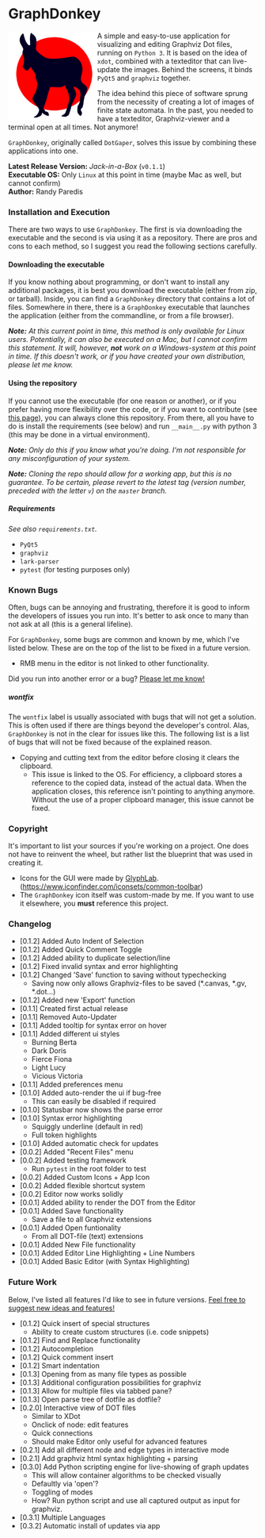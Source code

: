 # GraphDonkey

<img align="left" width="180" height="180" src="vendor/icons/graphdonkey.svg">

A simple and easy-to-use application for visualizing and editing Graphviz
Dot files, running on `Python 3`. It is based on the idea of `xdot`, combined 
with a texteditor that can live-update the images. Behind the screens, it 
binds `PyQt5` and `graphviz` together.

The idea behind this piece of software sprung from the necessity of creating a
lot of images of finite state automata. In the past, you needed to  have a
texteditor, Graphviz-viewer and a terminal open at all times. Not anymore!

`GraphDonkey`, originally called `DotGaper`, solves this issue by combining 
these applications into one.

**Latest Release Version:** _Jack-in-a-Box_ (`v0.1.1`)<br/>
**Executable OS:** Only `Linux` at this point in time
(maybe Mac as well, but cannot confirm)<br/>
**Author:** Randy Paredis

### Installation and Execution
There are two ways to use `GraphDonkey`. The first is via downloading the
executable and the second is via using it as a repository. There are pros and
cons to each method, so I suggest you read the following sections carefully.

#### Downloading the executable
If you know nothing about programming, or don't want to install any additional
packages, it is best you download the executable (either from zip, or tarball).
Inside, you can find a `GraphDonkey` directory that contains a lot of files.
Somewhere in there, there is a `GraphDonkey` executable that launches the
application (either from the commandline, or from a file browser).

_**Note:** At this current point in time, this method is only available for 
Linux users. Potentially, it can also be executed on a Mac, but I cannot 
confirm this statement. It will, however, **not** work on a Windows-system at
this point in time. If this doesn't work, or if you have created your own
distribution, please let me know._

#### Using the repository
If you cannot use the executable (for one reason or another), or if you prefer
having more flexibility over the code, or if you want to contribute (see
[this page](CONTRIBUTING.md)), you can always clone this repository. From there,
all you have to do is install the requirements (see below) and run `__main__.py`
with python 3 (this may be done in a virtual environment).

_**Note:** Only do this if you know what you're doing. I'm not responsible for
any misconfiguration of your system._

_**Note:** Cloning the repo should allow for a working app, but this is no
guarantee. To be certain, please revert to the latest tag
(version number, preceded with the letter `v`) on the `master` branch._

##### Requirements
_See also `requirements.txt`._
* `PyQt5`
* `graphviz`
* `lark-parser`
* `pytest` (for testing purposes only)

### Known Bugs
Often, bugs can be annoying and frustrating, therefore it is good to inform the
developers of issues you run into. It's better to ask once to many than not ask
at all (this is a general lifeline).

For `GraphDonkey`, some bugs are common and known by me, which I've listed
below. These are on the top of the list to be fixed in a future version.

* RMB menu in the editor is not linked to other functionality.

Did you run into another error or a bug?
[Please let me know!](https://github.com/RandyParedis/GraphDonkey/issues)

##### wontfix
The `wontfix` label is usually associated with bugs that will not get a
solution. This is often used if there are things beyond the developer's control.
Alas, `GraphDonkey` is not in the clear for issues like this. The following
list is a list of bugs that will not be fixed because of the explained reason.

* Copying and cutting text from the editor before closing it clears the
clipboard.
  * This issue is linked to the OS. For efficiency, a clipboard stores a 
  reference to the copied data, instead of the actual data. When the application
  closes, this reference isn't pointing to anything anymore. Without the use of
  a proper clipboard manager, this issue cannot be fixed.

### Copyright
It's important to list your sources if you're working on a project. One does not
have to reinvent the wheel, but rather list the blueprint that was used in
creating it.
* Icons for the GUI were made by [GlyphLab](https://glyphlab.com/).
(https://www.iconfinder.com/iconsets/common-toolbar)
* The `GraphDonkey` icon itself was custom-made by me. If you want to use it
elsewhere, you **must** reference this project.

### Changelog
* [0.1.2] Added Auto Indent of Selection
* [0.1.2] Added Quick Comment Toggle
* [0.1.2] Added ability to duplicate selection/line
* [0.1.2] Fixed invalid syntax and error highlighting
* [0.1.2] Changed 'Save' function to saving without typechecking
  * Saving now only allows Graphviz-files to be saved (*.canvas, *.gv, *.dot...)
* [0.1.2] Added new 'Export' function
* [0.1.1] Created first actual release
* [0.1.1] Removed Auto-Updater
* [0.1.1] Added tooltip for syntax error on hover
* [0.1.1] Added different ui styles
  * Burning Berta
  * Dark Doris
  * Fierce Fiona
  * Light Lucy
  * Vicious Victoria
* [0.1.1] Added preferences menu
* [0.1.0] Added auto-render the ui if bug-free
  * This can easily be disabled if required
* [0.1.0] Statusbar now shows the parse error
* [0.1.0] Syntax error highlighting
  * Squiggly underline (default in red)
  * Full token highlights
* [0.1.0] Added automatic check for updates
* [0.0.2] Added "Recent Files" menu
* [0.0.2] Added testing framework
  * Run `pytest` in the root folder to test
* [0.0.2] Added Custom Icons + App Icon
* [0.0.2] Added flexible shortcut system
* [0.0.2] Editor now works solidly
* [0.0.1] Added ability to render the DOT from the Editor
* [0.0.1] Added Save functionality
  * Save a file to all Graphviz extensions
* [0.0.1] Added Open funtionality
  * From all DOT-file (text) extensions
* [0.0.1] Added New File functionality
* [0.0.1] Added Editor Line Highlighting + Line Numbers
* [0.0.1] Added Basic Editor (with Syntax Highlighting)

### Future Work
Below, I've listed all features I'd like to see in future versions.
[Feel free to suggest new ideas and features!](
https://github.com/RandyParedis/GraphDonkey/issues)
* [0.1.2] Quick insert of special structures
  * Ability to create custom structures (i.e. code snippets)
* [0.1.2] Find and Replace functionality
* [0.1.2] Autocompletion
* [0.1.2] Quick comment insert
* [0.1.2] Smart indentation
* [0.1.3] Opening from as many file types as possible
* [0.1.3] Additional configuration possibilities for graphviz
* [0.1.3] Allow for multiple files via tabbed pane?
* [0.1.3] Open parse tree of dotfile as dotfile?
* [0.2.0] Interactive view of DOT files
  * Similar to XDot
  * Onclick of node: edit features
  * Quick connections
  * Should make Editor only useful for advanced features
* [0.2.1] Add all different node and edge types in interactive mode
* [0.2.1] Add graphviz html syntax highlighting + parsing
* [0.3.0] Add Python scripting engine for live-showing of graph updates
  * This will allow container algorithms to be checked visually
  * Defaultly via 'open'?
  * Toggling of modes
  * How? Run python script and use all captured output as input for graphviz.
* [0.3.1] Multiple Languages
* [0.3.2] Automatic install of updates via app
